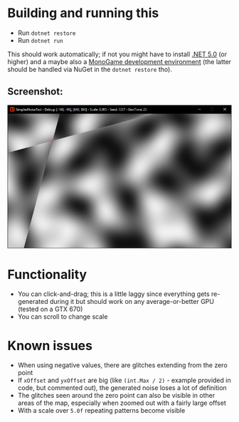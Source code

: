 # Building and running this
* Run `dotnet restore`
* Run `dotnet run`

This should work automatically; if not you might have to install [.NET 5.0](https://dotnet.microsoft.com/download/dotnet/5.0) (or higher) and a maybe also a [MonoGame development environment](https://docs.monogame.net/articles/getting_started/0_getting_started.html) (the latter should be handled via NuGet in the `dotnet restore` tho).

## Screenshot:
![Alt text](/screenshot.png?raw=true "Screenshot")

# Functionality
* You can click-and-drag; this is a little laggy since everything gets re-generated during it but should work on any average-or-better GPU (tested on a GTX 670)
* You can scroll to change scale

# Known issues
* When using negative values, there are glitches extending from the zero point
* If `xOffset` and `yxOffset` are big (like `(int.Max / 2)` - example provided in code, but commented out), the generated noise loses a lot of definition
* The glitches seen around the zero point can also be visible in other areas of the map, especially when zoomed out with a fairly large offset
* With a scale over `5.0f` repeating patterns become visible